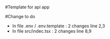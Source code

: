 #Template for api app

#Change to do
- In file .env / .env.template  : 2 changes line 2,3
- In file src/indec.tsx : 2 changes line 8,9
















